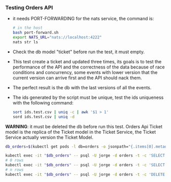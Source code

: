 
### Testing Orders API
- it needs PORT-FORWARDING for the nats service, the command is:
    ```bash
    # in the host
    bash port-forward.sh
    export NATS_URL="nats://localhost:4222" 
    nats str ls
    ```
- Check the db model "ticket" before run the test, it must empty.
- This test create a ticket and updated three times, its goals is to test the performance of the 
API and the correctness of the data because of race conditions and concurrency, some events
with lower version that the current version can arrive first and the API should nack them.

- The perfect result is the db with the last versions of all the events.
- The ids generated by the script must be unique, test the ids uniqueness with the following command:
    ```bash
    sort ids.test.csv | uniq -c | awk '$1 > 1'
    sord ids.test.csv | uniq -d
    ```

**WARNING**: it must be deleted the db before run this test. Orders Api Ticket model is 
the replica of the Ticket model in the Ticket Service, the Ticket Service actually version the 
Ticket Model.

```bash
db_orders=$(kubectl get pods -l db=orders -o jsonpath="{.items[0].metadata.name}")

kubectl exec -it "$db_orders" -- psql -U jorge -d orders -t -c 'SELECT COUNT(*) FROM "ticket" WHERE "version" <> 3;' -q
# 0 rows
kubectl exec -it "$db_orders" -- psql -U jorge -d orders -t -c 'SELECT COUNT(*) FROM "ticket" WHERE "version" = 3;' -q
# n rows 
kubectl exec -it "$db_orders" -- psql -U jorge -d orders -t -c 'DELETE FROM "ticket";' -q
```